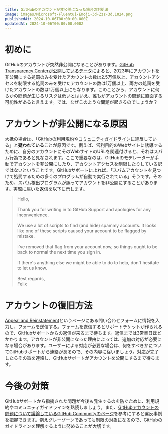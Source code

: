 ```yaml
---
title: GitHubのアカウントが非公開になった場合の対処法
image: images/Microsoft-Fluentui-Emoji-3d-Zzz-3d.1024.png
publishedAt: 2024-10-06T00:00:00.000Z
updatedAt: 2024-10-06T00:00:00.000Z
---
```


<h1 id="h313db3a8b3">初めに</h1><p>GitHubのアカウントが突然非公開になることがあります。<a href="https://transparencycenter.github.com/appeals/#abuse-related-violations" target="_blank" rel="noopener noreferrer nofollow">GitHub Transparency Centerが公開しているデータ</a>によると、2023年にアカウントを非公開にする処罰のみを受けたアカウントの数は2.5万個以上、アカウントアクセスを制限する処罰のみを受けたアカウントの数は1万個以上、両方の処罰を受けたアカウントの数は1万個以上にもなります。このことから、アカウントに何らかの問題が生じるリスクは低いとはいえ、誰もがアカウントの問題に直面する可能性があると言えます。では、なぜこのような問題が起きるのでしょうか？</p><h1 id="hd899f807ae">アカウントが非公開になる原因</h1><p>大抵の場合は、「GitHubの<a href="https://docs.github.com/en/site-policy/github-terms/github-terms-of-service" target="_blank" rel="noopener noreferrer nofollow">利用規約</a>や<a href="https://docs.github.com/en/site-policy/github-terms/github-community-guidelines" target="_blank" rel="noopener noreferrer nofollow">コミュニティガイドライン</a>に違反している」と<strong>疑われている</strong>ことが原因です。例えば、営利目的のWebサイトに誘導するために、自分のアカウントにそのWebサイトのURLを関連付けると、それはスパム行為であると見なされます。ここで重要なのは、GitHubのモデレーターが手動でアカウントを非公開にしたり、アカウントアクセスを制限したりしている訳ではないということです。GitHubサポートによれば、「スパムアカウントを見つけて処罰するための多くのプログラムが自動で実行されている」そうです。そのため、スパム検出プログラムが誤ってアカウントを非公開にすることがあります。実際に届いた返信を以下に示します。</p><blockquote><p>Hello,<br> <br>Thank you for writing in to GitHub Support and apologies for any inconvenience.<br> <br>We use a lot of scripts to find (and hide) spammy accounts. It looks like one of these scripts caused your account to be flagged by mistake.<br> <br>I&apos;ve removed that flag from your account now, so things ought to be back to normal the next time you sign in.<br> <br>If there&apos;s anything else we might be able to do to help, don&apos;t hesitate to let us know.<br> <br>Best regards,<br>Felix</p></blockquote><h1 id="hfebeb2f68f">アカウントの復旧方法</h1><p><a href="https://support.github.com/contact/reinstatement" target="_blank" rel="noopener noreferrer nofollow">Appeal and Reinstatement</a>というページにある問い合わせフォームに情報を入力し、フォームを送信する。フォームを送信するとサポートチケットが作られるので、GitHubサポートからの返信が来るまで待ちます。返信までは3営業日ほどかかります。アカウントが非公開になった理由によっては、追加の対応が必要になる場合があります。ユーザーによる対応が必要な場合は、何をすべきかについてGitHubサポートから連絡があるので、その内容に従いましょう。対応が完了したらその旨を連絡し、GitHubサポートがアカウントを公開にするまで待ちます。</p><h1 id="hfc9a104fa1">今後の対策</h1><p>GitHubサポートから指摘された問題が今後も発生するのを防ぐために、利用規約やコミュニティガイドラインを熟読しましょう。また、<a href="https://github.com/orgs/community/discussions/27294" target="_blank" rel="noopener noreferrer nofollow">GitHubアカウントの問題について議論しているGitHub Communityのページ</a>を参考にすると違反事例を把握できます。例えグレーゾーンであっても制限の対象になるので、GitHubのガイドラインを理解するように努めることが大切です。</p>
